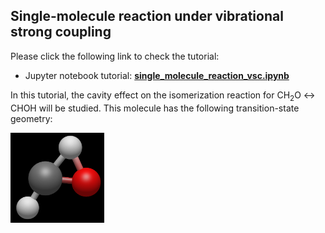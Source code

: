 ## Single-molecule reaction under vibrational strong coupling

Please click the following link to check the tutorial:

- Jupyter notebook tutorial: **[single_molecule_reaction_vsc.ipynb](https://nbviewer.org/github/TaoELi/cavity-md-ipi/blob/master/tutorials/single_molecule_reaction_vsc/single_molecule_reaction_vsc.ipynb)**

In this tutorial, the cavity effect on the isomerization reaction for CH<sub>2</sub>O &harr; CHOH will be studied. This molecule has the following transition-state geometry:

<img src="ts.png" alt="drawing" width="150"/>
